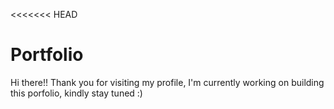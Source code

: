 <<<<<<< HEAD
# Portfolio

Hi there!! Thank you for visiting my profile, I'm currently working on building this porfolio, kindly stay tuned :) 
